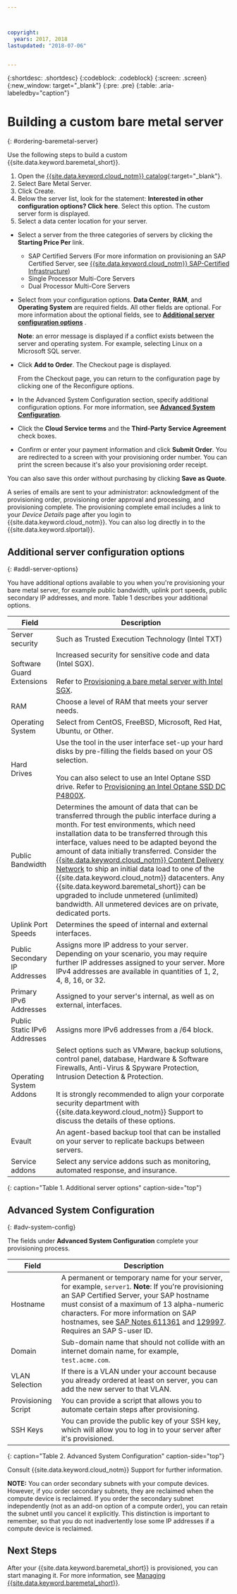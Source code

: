 ```yaml
---



copyright:
  years: 2017, 2018
lastupdated: "2018-07-06"


---
```


{:shortdesc: .shortdesc}
{:codeblock: .codeblock}
{:screen: .screen}
{:new_window: target="_blank"}
{:pre: .pre}
{:table: .aria-labeledby="caption"}


# Building a custom bare metal server
{: #ordering-baremetal-server}

Use the following steps to build a custom {{site.data.keyword.baremetal_short}}.

1. Open the [{{site.data.keyword.cloud_notm}} catalog](https://console.bluemix.net/catalog/){:target="_blank"}.   
2. Select Bare Metal Server.
3. Click Create.
4. Below the server list, look for the statement: **Interested in other configuration options? Click here**. Select this option. The custom server form is displayed.
1. Select a data center location for your server.
* Select a server from the three categories of servers by clicking the **Starting Price Per** link.
  * SAP Certified Servers (For more information on provisioning an SAP Certified Server, see [{{site.data.keyword.cloud_notm}} SAP-Certified Infrastructure](/docs/bare-metal/bare-metal-sap-applications.html))
  * Single Processor Multi-Core Servers
  * Dual Processor Multi-Core Servers

* Select from your configuration options. **Data Center**, **RAM**, and **Operating System** are required fields. All other fields are optional. For more information about the optional fields, see to **[Additional server configuration options](#addl-server-options)** .

    **Note**: an error message is displayed if a conflict exists between the server and operating system. For example, selecting Linux on a Microsoft SQL server.
* Click **Add to Order**. The Checkout page is displayed.

  From the Checkout page, you can return to the configuration page by clicking one of the Reconfigure options.
* In the Advanced System Configuration section, specify additional configuration options. For more information, see **[Advanced System Configuration](#adv-system-config)**.

*   Click the **Cloud Service terms** and the **Third-Party Service Agreement** check boxes.
*   Confirm or enter your payment information and click **Submit Order**. You are redirected to a screen with your provisioning order number. You can print the screen because it's also your provisioning order receipt.

  You can also save this order without purchasing by clicking **Save as Quote**.

 A series of emails are sent to your administrator: acknowledgment of the provisioning order, provisioning order approval and processing, and provisioning complete. The provisioning complete email includes a link to your *Device Details* page after you login to {{site.data.keyword.cloud_notm}}. You can also log directly in to the {{site.data.keyword.slportal}}.

 ## Additional server configuration options
 {: #addl-server-options}

 You have additional options available to you when you're provisioning your bare metal server, for example public bandwidth, uplink port speeds, public secondary IP addresses, and more. Table 1 describes your additional options.

 | **Field** | **Description** |
 |-------------------|---------------|
 |Server security|Such as Trusted Execution Technology (Intel TXT)|||
 |Software Guard Extensions|Increased security for sensitive code and data (Intel SGX). <br><br>Refer to [Provisioning a bare metal server with Intel SGX](../bare-metal/bare-metal-provision-SGX.html).|
 |RAM|Choose a level of RAM that meets your server needs.|
 |Operating System |Select from CentOS, FreeBSD, Microsoft, Red Hat, Ubuntu, or Other. |
 |Hard Drives |Use the tool in the user interface set-up your hard disks by pre-filling the fields based on your OS selection. <br><br> You can also select to use an Intel Optane SSD drive. Refer to [Provisioning an Intel Optane SSD DC P4800X](../bare-metal/bm-provision_ssd.html).
 |Public Bandwidth |Determines the amount of data that can be transferred through the public interface during a month. For test environments, which need installation data to be transferred through this interface, values need to be adapted beyond the amount of data initially transferred. Consider the [{{site.data.keyword.cloud_notm}} Content Delivery Network](https://www.ibm.com/cloud/cdn) to ship an initial data load to one of the {{site.data.keyword.cloud_notm}} datacenters. Any {{site.data.keyword.baremetal_short}} can be upgraded to include unmetered (unlimited) bandwidth. All unmetered devices are on private, dedicated ports.|
 |Uplink Port Speeds |Determines the speed of internal and external interfaces. |
 |Public Secondary IP Addresses |Assigns more IP address to your server. Depending on your scenario, you may require further IP addresses assigned to your server. More IPv4 addresses are available in quantities of 1, 2, 4, 8, 16, or 32. |
 |Primary IPv6 Addresses |Assigned to your server's internal, as well as on external, interfaces. |
 |Public Static IPv6 Addresses |Assigns more IPv6 addresses from a /64 block. |
 |Operating System Addons|Select options such as VMware, backup solutions, control panel, database, Hardware & Software Firewalls, Anti-Virus & Spyware Protection, Intrusion Detection & Protection. <br><br>It is strongly recommended to align your corporate security department with {{site.data.keyword.cloud_notm}} Support to discuss the details of these options.
 |Evault |An agent-based backup tool that can be installed on your server to replicate backups between servers. |
 |Service addons|Select any service addons such as monitoring, automated response, and insurance.|
 {: caption="Table 1. Additional server options" caption-side="top"}

## Advanced System Configuration
{: #adv-system-config}

The fields under **Advanced System Configuration** complete your provisioning process.

| **Field** | **Description** |
|---|---|
| Hostname | A permanent or temporary name for your server, for example, ```server1```. **Note**: If you're provisioning an SAP Certified Server, your SAP hostname must consist of a maximum of 13 alpha-numeric characters. For more information on SAP hostnames, see [SAP Notes 611361](https://launchpad.support.sap.com/#/notes/2611361) and [129997](https://launchpad.support.sap.com/#/notes/129997). Requires an SAP S-user ID. |
| Domain | Sub-domain name that should not collide with an internet domain name, for example, ```test.acme.com```. |
| VLAN Selection | If there is a VLAN under your account because you already ordered at least on server, you can add the new server to that VLAN. |
| Provisioning Script | You can provide a script that allows you to automate certain steps after provisioning. |
| SSH Keys | You can provide the public key of your SSH key, which will allow you to log in to your server after it's provisioned. |
{: caption="Table 2. Advanced System Configuration" caption-side="top"}

 Consult {{site.data.keyword.cloud_notm}} Support for further information.

 **NOTE:** You can order secondary subnets with your compute devices. However, if you order secondary subnets, they are reclaimed when the compute device is reclaimed. If you order the secondary subnet independently (not as an add-on option of a compute order), you can retain the subnet until you cancel it explicitly. This distinction is important to remember, so that you do not inadvertently lose some IP addresses if a compute device is reclaimed.

## Next Steps
After your {{site.data.keyword.baremetal_short}} is provisioned, you can start managing it. For more information, see [Managing {{site.data.keyword.baremetal_short}}](../bare-metal/managing.html).
